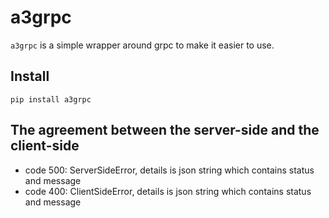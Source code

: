 # a3grpc

`a3grpc` is a simple wrapper around grpc to make it easier to use.

## Install

```shell script
pip install a3grpc

```

## The agreement between the server-side and the client-side

* code 500: ServerSideError, details is json string which contains status and message
* code 400: ClientSideError, details is json string which contains status and message
